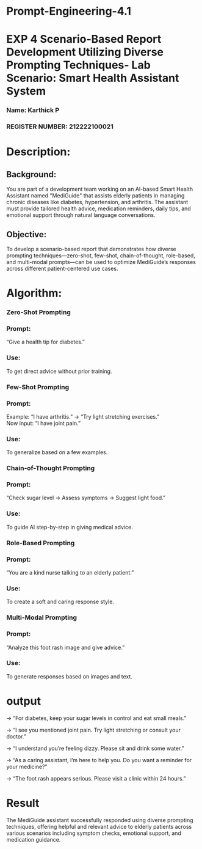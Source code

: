 # Prompt-Engineering-4.1
# EXP 4 Scenario-Based Report Development Utilizing Diverse Prompting Techniques- Lab Scenario: Smart Health Assistant System
### Name: Karthick P
### REGISTER NUMBER: 212222100021
# Description: 
## Background:
You are part of a development team working on an AI-based Smart Health Assistant named "MediGuide" that assists elderly patients in managing chronic diseases like diabetes, hypertension, and arthritis. The assistant must provide tailored health advice, medication reminders, daily tips, and emotional support through natural language conversations.

## Objective:
To develop a scenario-based report that demonstrates how diverse prompting techniques—zero-shot, few-shot, chain-of-thought, role-based, and multi-modal prompts—can be used to optimize MediGuide’s responses across different patient-centered use cases.

# Algorithm:
### Zero-Shot Prompting
### Prompt: 
“Give a health tip for diabetes.”
### Use:
To get direct advice without prior training.

### Few-Shot Prompting
### Prompt:
Example: “I have arthritis.” → “Try light stretching exercises.”  
Now input: “I have joint pain.” 
### Use:
To generalize based on a few examples.

### Chain-of-Thought Prompting
### Prompt:
“Check sugar level → Assess symptoms → Suggest light food.”
### Use:
To guide AI step-by-step in giving medical advice.

### Role-Based Prompting
### Prompt:
“You are a kind nurse talking to an elderly patient.” 
### Use:
To create a soft and caring response style.

### Multi-Modal Prompting
### Prompt:
“Analyze this foot rash image and give advice.”
### Use:
To generate responses based on images and text.

# output
->  “For diabetes, keep your sugar levels in control and eat small meals.”

->  “I see you mentioned joint pain. Try light stretching or consult your doctor.”

->  “I understand you’re feeling dizzy. Please sit and drink some water.”

->  “As a caring assistant, I’m here to help you. Do you want a reminder for your medicine?”

->  “The foot rash appears serious. Please visit a clinic within 24 hours.”

# Result
The MediGuide assistant successfully responded using diverse prompting techniques, offering helpful and relevant advice to elderly patients across various scenarios including symptom checks, emotional support, and medication guidance.
